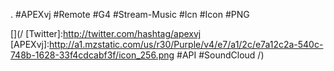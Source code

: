 .
#APEXvj #Remote 
#G4 #Stream-Music
#Icn #Icon #PNG 

[](/
[Twitter]:http://twitter.com/hashtag/apexvj
[APEXvj]:http://a1.mzstatic.com/us/r30/Purple/v4/e7/a1/2c/e7a12c2a-540c-748b-1628-33f4cdcabf3f/icon_256.png
#API #SoundCloud 
/)
